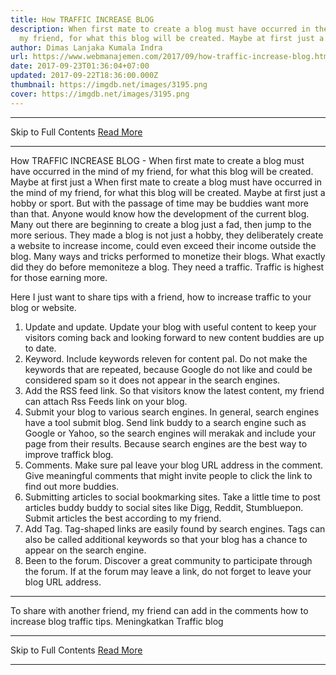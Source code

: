 ```yaml
---
title: How TRAFFIC INCREASE BLOG
description: When first mate to create a blog must have occurred in the mind of
  my friend, for what this blog will be created. Maybe at first just a
author: Dimas Lanjaka Kumala Indra
url: https://www.webmanajemen.com/2017/09/how-traffic-increase-blog.html
date: 2017-09-23T01:36:04+07:00
updated: 2017-09-22T18:36:00.000Z
thumbnail: https://imgdb.net/images/3195.png
cover: https://imgdb.net/images/3195.png
---
```


<hr/> Skip to Full Contents <a href="https://www.webmanajemen.com/2017/09/how-traffic-increase-blog.html" rel="follow" class="button" id="read-more">Read More</a> <hr/> How TRAFFIC INCREASE BLOG - When first mate to create a blog must have occurred in the mind of my friend, for what this blog will be created. Maybe at first just a When first mate to create a blog must have occurred in the mind of my friend, for what this blog will be created. Maybe at first just a hobby or sport. But with the passage of time may be buddies want more than that. 
Anyone would know how the development of the current blog. Many out there are beginning to create a blog just a fad, then jump to the more serious. They made a blog is not just a hobby, they deliberately create a website to increase income, could even exceed their income outside the blog. 
Many ways and tricks performed to monetize their blogs. What exactly did they do before memoniteze a blog. They need a traffic. Traffic is highest for those earning more.

Here I just want to share tips with a friend, how to increase traffic to your blog or website. 
1. Update and update. 
Update your blog with useful content to keep your visitors coming back and looking forward to new content buddies are up to date. 
2. Keyword. 
Include keywords releven for content pal. Do not make the keywords that are repeated, because Google do not like and could be considered spam so it does not appear in the search engines. 
3. Add the RSS feed link. 
So that visitors know the latest content, my friend can attach Rss Feeds link on your blog. 
4. Submit your blog to various search engines. 
In general, search engines have a tool submit blog. Send link buddy to a search engine such as Google or Yahoo, so the search engines will merakak and include your page from their results. Because search engines are the best way to improve traffick blog. 
5. Comments. 
Make sure pal leave your blog URL address in the comment. Give meaningful comments that might invite people to click the link to find out more buddies. 
6. Submitting articles to social bookmarking sites. 
Take a little time to post articles buddy buddy to social sites like Digg, Reddit, Stumbluepon. Submit articles the best according to my friend. 
7. Add Tag. 
Tag-shaped links are easily found by search engines. Tags can also be called additional keywords so that your blog has a chance to appear on the search engine. 
8. Been to the forum. 
Discover a great community to participate through the forum. If at the forum may leave a link, do not forget to leave your blog URL address. 
*** 
To share with another friend, my friend can add in the comments how to increase blog traffic tips. 
Meningkatkan Traffic blog <hr/> Skip to Full Contents <a href="https://www.webmanajemen.com/2017/09/how-traffic-increase-blog.html" rel="follow" class="button" id="read-more">Read More</a> <hr/>